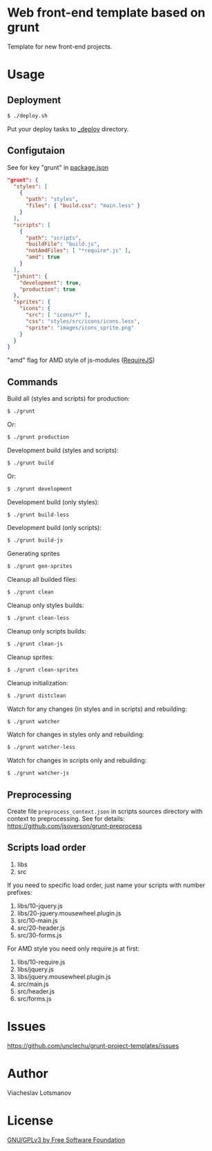Web front-end template based on grunt
=====================================

Template for new front-end projects.

Usage
=====

Deployment
----------

```bash
$ ./deploy.sh
```

Put your deploy tasks to [_deploy](./_deploy/) directory.

Configutaion
------------

See for key "grunt" in [package.json](./package.json)

```json
"grunt": {
  "styles": [
    {
      "path": "styles",
      "files": { "build.css": "main.less" }
    }
  ],
  "scripts": [
    {
      "path": "scripts",
      "buildFile": "build.js",
      "notAmdFiles": [ "*require*.js" ],
      "amd": true
    }
  ],
  "jshint": {
    "development": true,
    "production": true
  },
  "sprites": {
    "icons": {
      "src": [ "icons/*" ],
      "css": "styles/src/icons/icons.less",
      "sprite": "images/icons_sprite.png"
    }
  }
}
```

"amd" flag for AMD style of js-modules ([RequireJS](http://requirejs.org/))

Commands
--------

Build all (styles and scripts) for production:

```bash
$ ./grunt
```

Or:

```bash
$ ./grunt production
```

Development build (styles and scripts):

```bash
$ ./grunt build
```

Or:

```bash
$ ./grunt development
```

Development build (only styles):

```bash
$ ./grunt build-less
```

Development build (only scripts):

```bash
$ ./grunt build-js
```

Generating sprites

```bash
$ ./grunt gen-sprites
```

Cleanup all builded files:

```bash
$ ./grunt clean
```

Cleanup only styles builds:

```bash
$ ./grunt clean-less
```

Cleanup only scripts builds:

```bash
$ ./grunt clean-js
```

Cleanup sprites:

```bash
$ ./grunt clean-sprites
```

Cleanup initialization:

```bash
$ ./grunt distclean
```

Watch for any changes (in styles and in scripts) and rebuilding:

```bash
$ ./grunt watcher
```

Watch for changes in styles only and rebuilding:

```bash
$ ./grunt watcher-less
```

Watch for changes in scripts only and rebuilding:

```bash
$ ./grunt watcher-js
```

Preprocessing
-------------

Create file `preprocess_context.json` in scripts sources directory with context to preprocessing. See for details: https://github.com/jsoverson/grunt-preprocess

Scripts load order
------------------

1. libs
2. src

If you need to specific load order, just name your scripts with number prefixes:

1. libs/10-jquery.js
2. libs/20-jquery.mousewheel.plugin.js
3. src/10-main.js
4. src/20-header.js
5. src/30-forms.js

For AMD style you need only require.js at first:

1. libs/10-require.js
2. libs/jquery.js
3. libs/jquery.mousewheel.plugin.js
4. src/main.js
5. src/header.js
6. src/forms.js

Issues
======

https://github.com/unclechu/grunt-project-templates/issues

Author
======

Viacheslav Lotsmanov

License
=======

[GNU/GPLv3 by Free Software Foundation](./LICENSE)
